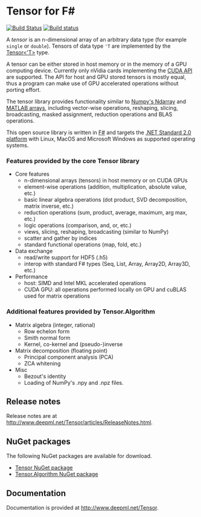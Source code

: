 # Tensor for F#

[![Build Status](https://www.travis-ci.org/DeepMLNet/DeepNet.svg?branch=master)](https://www.travis-ci.org/DeepMLNet/DeepNet)
[![Build status](https://ci.appveyor.com/api/projects/status/7qrfufbj0mvb6llv/branch/master?svg=true)](https://ci.appveyor.com/project/surban/deepnet/branch/master)

A *tensor* is an n-dimensional array of an arbitrary data type (for example `single` or `double`).
Tensors of data type `'T` are implemented by the [Tensor<'T>](xref:Tensor.Tensor`1) type.

A tensor can be either stored in host memory or in the memory of a GPU computing device.
Currently only nVidia cards implementing the [CUDA API](https://developer.nvidia.com/cuda-zone) are supported.
The API for host and GPU stored tensors is mostly equal, thus a program can make use of GPU accelerated operations without porting effort.

The tensor library provides functionality similar to [Numpy's Ndarray](http://docs.scipy.org/doc/numpy-1.10.0/reference/arrays.html) and [MATLAB arrays](http://www.mathworks.com/help/matlab/matrices-and-arrays.html), including vector-wise operations, reshaping, slicing, broadcasting, masked assignment, reduction operations and BLAS operations.

This open source library is written in [F#](http://fsharp.org/) and targets the [.NET Standard 2.0 platform](https://github.com/dotnet/standard/blob/master/docs/versions/netstandard2.0.md) with Linux, MacOS and Microsoft Windows as supported operating systems.

### Features provided by the core Tensor library

* Core features
  * n-dimensional arrays (tensors) in host memory or on CUDA GPUs
  * element-wise operations (addition, multiplication, absolute value, etc.)
  * basic linear algebra operations (dot product, SVD decomposition, matrix inverse, etc.)
  * reduction operations (sum, product, average, maximum, arg max, etc.)
  * logic operations (comparison, and, or, etc.)
  * views, slicing, reshaping, broadcasting (similar to NumPy)
  * scatter and gather by indices
  * standard functional operations (map, fold, etc.)
* Data exchange
  * read/write support for HDF5 (.h5)
  * interop with standard F# types (Seq, List, Array, Array2D, Array3D, etc.)
* Performance
  * host: SIMD and Intel MKL accelerated operations 
  * CUDA GPU: all operations performed locally on GPU and cuBLAS used for matrix operations

### Additional features provided by Tensor.Algorithm

* Matrix algebra (integer, rational)
  * Row echelon form
  * Smith normal form
  * Kernel, co-kernel and (pseudo-)inverse
* Matrix decomposition (floating point)
  * Principal component analysis (PCA)
  * ZCA whitening
* Misc
  * Bezout's identity
  * Loading of NumPy's .npy and .npz files.

## Release notes

Release notes are at <http://www.deepml.net/Tensor/articles/ReleaseNotes.html>.

## NuGet packages

The following NuGet packages are available for download.

* [Tensor NuGet package](https://www.nuget.org/packages/Tensor)
* [Tensor.Algorithm NuGet package](https://www.nuget.org/packages/Tensor.Algorithm)

## Documentation

Documentation is provided at <http://www.deepml.net/Tensor>.
